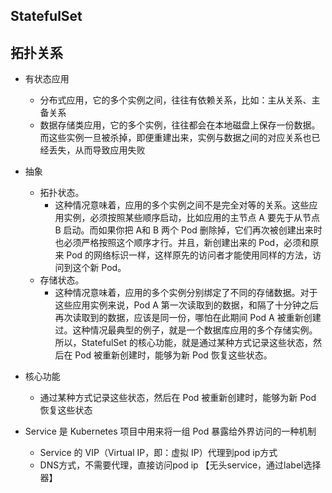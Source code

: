 <!--
 * @Description: 
 * @version: 
 * @Author: zhu733756
 * @Date: 2020-08-31 13:48:52
 * @LastEditors: zhu733756
 * @LastEditTime: 2020-08-31 14:01:07
-->
## StatefulSet

## 拓扑关系

- 有状态应用
  - 分布式应用，它的多个实例之间，往往有依赖关系，比如：主从关系、主备关系
  - 数据存储类应用，它的多个实例，往往都会在本地磁盘上保存一份数据。而这些实例一旦被杀掉，即便重建出来，实例与数据之间的对应关系也已经丢失，从而导致应用失败
- 抽象
  - 拓扑状态。
    - 这种情况意味着，应用的多个实例之间不是完全对等的关系。这些应用实例，必须按照某些顺序启动，比如应用的主节点 A 要先于从节点 B 启动。而如果你把 A和 B 两个 Pod 删除掉，它们再次被创建出来时也必须严格按照这个顺序才行。并且，新创建出来的 Pod，必须和原来 Pod 的网络标识一样，这样原先的访问者才能使用同样的方法，访问到这个新 Pod。
  - 存储状态。
    - 这种情况意味着，应用的多个实例分别绑定了不同的存储数据。对于这些应用实例来说，Pod A 第一次读取到的数据，和隔了十分钟之后再次读取到的数据，应该是同一份，哪怕在此期间 Pod A 被重新创建过。这种情况最典型的例子，就是一个数据库应用的多个存储实例。所以，StatefulSet 的核心功能，就是通过某种方式记录这些状态，然后在 Pod 被重新创建时，能够为新 Pod 恢复这些状态。

- 核心功能
  - 通过某种方式记录这些状态，然后在 Pod 被重新创建时，能够为新 Pod 恢复这些状态

- Service 是 Kubernetes 项目中用来将一组 Pod 暴露给外界访问的一种机制
  -  Service 的 VIP（Virtual IP，即：虚拟 IP）代理到pod ip方式
  -  DNS方式，不需要代理，直接访问pod ip 【无头service，通过label选择器】

